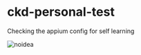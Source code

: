 # ckd-personal-test
Checking the appium config for self learning 

![noidea](https://user-images.githubusercontent.com/49879549/85579356-cd628180-b608-11ea-848a-b43b011feb01.gif)

